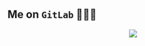 <!-- ### Hi there 👋 -->

<!--
**liqin-z/liqin-z** is a ✨ _special_ ✨ repository because its `README.md` (this file) appears on your GitHub profile.

Here are some ideas to get you started:

- 🔭 I’m currently working on ...
- 🌱 I’m currently learning ...
- 👯 I’m looking to collaborate on ...
- 🤔 I’m looking for help with ...
- 💬 Ask me about ...
- 📫 How to reach me: ...
- 😄 Pronouns: ...
- ⚡ Fun fact: ...
-->
## Me on `GitLab` 👨🏻‍💻 
<!--START_SECTION:waka-->
<p align="center">
<a href="https://wakatime.com"><img src="https://wakatime.com/share/@bb8d7578-ab08-4df9-bf32-d34447ca1bd0/45992915-d953-4c7d-93a2-4463299b087c.png" /></a>
</p>
<!--END_SECTION:waka-->
